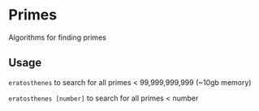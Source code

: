 # Primes
Algorithms for finding primes

## Usage 
`eratosthenes` to search for all primes < 99,999,999,999 (~10gb memory)

`eratosthenes [number]` to search for all primes < number
